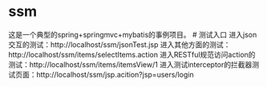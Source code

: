 
# ssm
这是一个典型的spring+springmvc+mybatis的事例项目。
# 测试入口
进入json交互的测试：http://localhost/ssm/jsonTest.jsp
进入其他方面的测试：http://localhost/ssm/items/selectItems.action
进入RESTful规范访问action的测试：http://localhost/ssm/items/itemsView/1
进入测试interceptor的拦截器测试页面：http://localhost/ssm/jsp.acition?jsp=users/login


